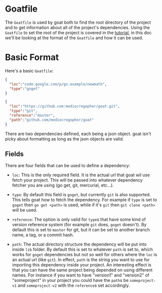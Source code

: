 # Goatfile

The `Goatfile` is used by goat both to find the root directory of the project
and to get information about all of the project's dependencies. Using the
`Goatfile` to set the root of the project is covered in the
[tutorial](/docs/tut.md), in this doc we'll be looking at the format of the
`Goatfile` and how it can be used.

# Basic Format

Here's a basic `Goatfile`:

```json
{
  "loc":"code.google.com/p/go.example/newmath",
  "type":"goget"
}

{
  "loc":"https://github.com:mediocregopher/goat.git",
  "type":"git",
  "reference":"master",
  "path":"github.com/mediocregopher/goat"
}
```

There are two dependencies defined, each being a json object. goat isn't picky
about formatting as long as the json objects are valid.

## Fields

There are four fields that can be used to define a dependency:

* `loc`: This is the only required field. It is the actual url that goat wil use
         fetch your project. This will be passed into whatever dependency
         fetcher you are using (go get, git, mercurial, etc...).

* `type`: By default this field is `goget`, but currently `git` is also
          supported. This tells goat how to fetch the dependency. For example if
          `type` is set to `goget` then `go get <path>` is used, while if it's
          `git` then `git clone <path>` will be used.

* `reference`: The option is only valid for `type`s that have some kind of
               version reference system (for example `git` does, `goget`
               doesn't). By default this is set to `master` for git, but it can
               be set to another branch name, a tag, or a commit hash.

* `path`: The actual directory structure the dependency will be put into inside
          `lib` folder. By default this is set to whatever `path` is set to,
          which works for `goget` dependencies but not so well for others where
          the `loc` is an actual url (like `git`). In effect, `path` is the
          string you want to use for importing this dependency inside your
          project. An interesting effect is that you can have the same project
          being depended on using different names. For instance if you want to
          have "version1" and "version2" of "someproject" in your project you
          could have the `path`s be `someproject-v1` and `someproject-v2` with
          the `reference`s set accordingly.
